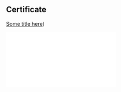 

## Certificate

[Some title here](./learn.udacity.com_view-certificate_nd027.pdf))

![Screenshot](./learn.udacity.com_view-certificate_nd027.pdf)
